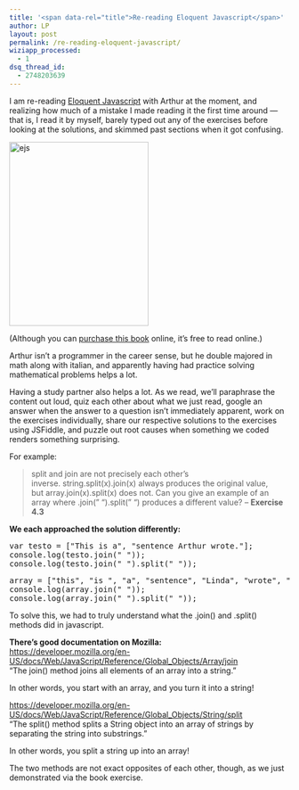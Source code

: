 ```yaml
---
title: '<span data-rel="title">Re-reading Eloquent Javascript</span>'
author: LP
layout: post
permalink: /re-reading-eloquent-javascript/
wiziapp_processed:
  - 1
dsq_thread_id:
  - 2748203639
---
```


<p>
  I am re-reading <a href="http://eloquentjavascript.net/" target="_blank">Eloquent Javascript</a> with Arthur at the moment, and realizing how much of a mistake I made reading it the first time around &#8212; that is, I read it by myself, barely typed out any of the exercises before looking at the solutions, and skimmed past sections when it got confusing.
</p>

<p>
  <a href="http://www.thecodingdiaries.com/wp-content/uploads/2014/06/ejs.png"><img class="alignnone size-full wp-image-866" alt="ejs" src="http://www.thecodingdiaries.com/wp-content/uploads/2014/06/ejs.png" width="250" height="330" /></a>
</p>

<p>
  (Although you can <a href="http://www.amazon.com/gp/product/1593272820?ie=UTF8&tag=marijhaver-20&linkCode=as2&camp=1789&creative=9325&creativeASIN=1593272820" target="_blank">purchase this book</a> online, it&#8217;s free to read online.)
</p>

<p>
  Arthur isn&#8217;t a programmer in the career sense, but he double majored in math along with italian, and apparently having had practice solving mathematical problems helps a lot.
</p>

<p>
  Having a study partner also helps a lot. As we read, we&#8217;ll paraphrase the content out loud, quiz each other about what we just read, google an answer when the answer to a question isn&#8217;t immediately apparent, work on the exercises individually, share our respective solutions to the exercises using JSFiddle, and puzzle out root causes when something we coded renders something surprising.
</p>

<p>
  For example:
</p>

<blockquote>
  <p>
    split and join are not precisely each other&#8217;s inverse. string.split(x).join(x) always produces the original value, but array.join(x).split(x) does not. Can you give an example of an array where .join(&#8221; &#8220;).split(&#8221; &#8220;) produces a different value? &#8211; <strong>Exercise 4.3</strong>
  </p>
</blockquote>

<p>
  <strong>We each approached the solution differently:</strong>
</p>

<pre class="prettyprint">var testo = &#91;&#34;This is a&#34;, &#34;sentence Arthur wrote.&#34;&#93;;
console.log(testo.join(&#34; &#34;));
console.log(testo.join(&#34; &#34;).split(&#34; &#34;));</pre>

<pre class="prettyprint">array = &#91;&#34;this&#34;, &#34;is &#34;, &#34;a&#34;, &#34;sentence&#34;, &#34;Linda&#34;, &#34;wrote&#34;, &#34;with&#34;, &#34;an&#34;, &#34;extra&#34;, &#34;space&#34;, &#34;after&#34;, &#34;is&#34;&#93;;
console.log(array.join(&#34; &#34;));
console.log(array.join(&#34; &#34;).split(&#34; &#34;));</pre>

<p>
  To solve this, we had to truly understand what the .join() and .split() methods did in javascript.
</p>

<p>
  <strong>There&#8217;s good documentation on Mozilla:</strong><br /> <a href="https://developer.mozilla.org/en-US/docs/Web/JavaScript/Reference/Global_Objects/Array/join" target="_blank">https://developer.mozilla.org/en-US/docs/Web/JavaScript/Reference/Global_Objects/Array/join<br /> </a>&#8220;The join() method joins all elements of an array into a string.&#8221;
</p>

<p>
  In other words, you start with an array, and you turn it into a string!
</p>

<p>
  <a href="https://developer.mozilla.org/en-US/docs/Web/JavaScript/Reference/Global_Objects/String/split" target="_blank">https://developer.mozilla.org/en-US/docs/Web/JavaScript/Reference/Global_Objects/String/split<br /> </a>&#8220;The split() method splits a String object into an array of strings by separating the string into substrings.&#8221;
</p>

<p>
  In other words, you split a string up into an array!
</p>

<p>
  The two methods are not exact opposites of each other, though, as we just demonstrated via the book exercise.
</p>